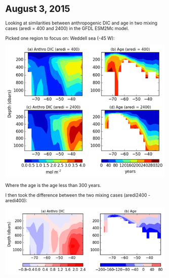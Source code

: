 # August 3, 2015

Looking at similarities between anthropogenic DIC and age in two mixing cases (aredi = 400 and 2400) in the GFDL ESM2Mc model. 

Picked one region to focus on: Weddell sea (-45 W):

![](files/age_DIC_weddell_08032015.png)

Where the age is the age less than 300 years. 

I then took the difference between the two mixing cases (aredi2400 - aredi400): 

![](files/age_DIC_difference_weddell_08032015.png)
